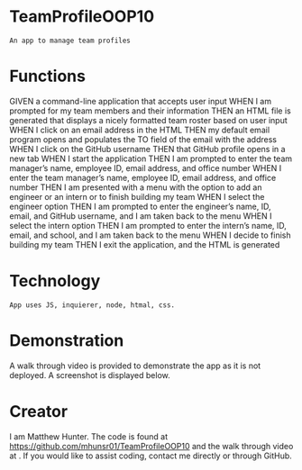 # TeamProfileOOP10
    An app to manage team profiles

#  Functions

GIVEN a command-line application that accepts user input
WHEN I am prompted for my team members and their information
THEN an HTML file is generated that displays a nicely formatted team roster based on user input
WHEN I click on an email address in the HTML
THEN my default email program opens and populates the TO field of the email with the address
WHEN I click on the GitHub username
THEN that GitHub profile opens in a new tab
WHEN I start the application
THEN I am prompted to enter the team manager’s name, employee ID, email address, and office number
WHEN I enter the team manager’s name, employee ID, email address, and office number
THEN I am presented with a menu with the option to add an engineer or an intern or to finish building my team
WHEN I select the engineer option
THEN I am prompted to enter the engineer’s name, ID, email, and GitHub username, and I am taken back to the menu
WHEN I select the intern option
THEN I am prompted to enter the intern’s name, ID, email, and school, and I am taken back to the menu
WHEN I decide to finish building my team
THEN I exit the application, and the HTML is generated

# Technology

    App uses JS, inquierer, node, htmal, css.

# Demonstration

A walk through video is provided to demonstrate the app as it is not deployed.  A screenshot is displayed below. 

# Creator

I am Matthew Hunter.  The code is found at https://github.com/mhunsr01/TeamProfileOOP10 and the walk through video at        .  If you would like to assist coding, contact me directly or through GitHub.